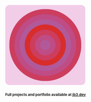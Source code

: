 <a href="https://github.com/jb3/fractal"><img width="256px" src="fractal-20251030-205630.png"/></a>

<sub>**Full projects and portfolio available at [jb3.dev](https://jb3.dev/)**</sub>

